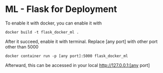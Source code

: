 # ML - Flask for Deployment

To enable it with docker, you can enable it with

```
docker build -t flask_docker_ml .
```

After it succeed, enable it with terminal.
Replace [any port] with other port other than 5000

```
docker container run -p [any port]:5000 flask_docker_ml
```

Afterward, this can be accessed in your local http://127.0.0.1:[any port]
